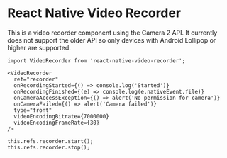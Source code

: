 # React Native Video Recorder
This is a video recorder component using the Camera 2 API. It currently does not
support the older API so only devices with Android Lollipop or higher are supported.

```
import VideoRecorder from 'react-native-video-recorder';

<VideoRecorder
  ref="recorder"
  onRecordingStarted={() => console.log('Started')}
  onRecordingFinished={(e) => console.log(e.nativeEvent.file)}
  onCameraAccessException={() => alert('No permission for camera')}
  onCameraFailed={() => alert('Camera failed')}
  type="front"
  videoEncodingBitrate={7000000}
  videoEncodingFrameRate={30}
/>

this.refs.recorder.start();
this.refs.recorder.stop();
```
